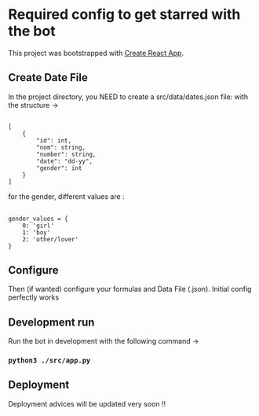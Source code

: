 # Required config to get starred with the bot

This project was bootstrapped with [Create React App](https://github.com/facebook/create-react-app).

## Create Date File

In the project directory, you NEED to create a src/data/dates.json file:
with the structure ->

## 
    [
        {
            "id": int,
            "nom": string,
            "number": string,
            "date": "dd-yy",
            "gender": int
        }
    ]

for the gender, different values are :

## 
    gender_values = {
        0: 'girl'
        1: 'boy'
        2: 'other/lover'
    }

## Configure

Then (if wanted) configure your formulas and Data File (.json). Initial config perfectly works

## Development run

Run the bot in development with the following command ->

### `python3 ./src/app.py` 

## Deployment

Deployment advices will be updated very soon !!